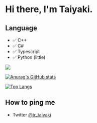 # Hi there, I'm Taiyaki.
## Language

- ✅ C++
- ✅ C#
- ✅ Typescript
- ✅ Python (little) 

![](https://komarev.com/ghpvc/?username=Taiyaki256)

[![Anurag's GitHub stats](https://github-readme-stats.vercel.app/api?username=Taiyaki256)](https://github.com/anuraghazra/github-readme-stats)

[![Top Langs](https://github-readme-stats.vercel.app/api/top-langs/?username=Taiyaki256&layout=compact)](https://github.com/anuraghazra/github-readme-stats)

## How to ping me
- Twitter [@tr_taiyaki](https://twitter.com/tr_taiyaki/)



